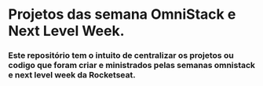 # Projetos das semana OmniStack e Next Level Week.

 ### Este repositório tem o intuito de centralizar os projetos ou codigo que foram criar e ministrados pelas semanas omnistack e next level week da Rocketseat.

 